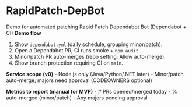 # RapidPatch-DepBot
Demo for automated patching
Rapid Patch Dependabot Bot (Dependabot + CI)  **Demo flow** 
1) Show `dependabot.yml` (daily schedule, grouping minor/patch).
2) Open a Dependabot PR; CI runs smoke + `npm audit`.
3) Minor/patch PR auto-merges (repo setting: Allow auto-merge).
4) Show branch protection requiring CI on `main`.

**Service scope (v0)** - Node.js only (Java/Python/.NET later) - Minor/patch auto-merge; majors need approval (CODEOWNERS optional)  

**Metrics to report (manual for MVP)** - # PRs opened/merged today - % auto-merged (minor/patch) - Any majors pending approval

